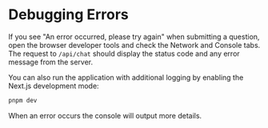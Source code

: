 # Debugging Errors

If you see "An error occurred, please try again" when submitting a question,
open the browser developer tools and check the Network and Console tabs. The
request to `/api/chat` should display the status code and any error message from
the server.

You can also run the application with additional logging by enabling the
Next.js development mode:

```bash
pnpm dev
```

When an error occurs the console will output more details.
